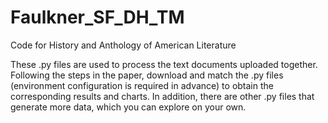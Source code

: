 # Faulkner_SF_DH_TM
Code for History and Anthology of American Literature

These .py files are used to process the text documents uploaded together. Following the steps in the paper, download and match the .py files (environment configuration is required in advance) to obtain the corresponding results and charts. In addition, there are other .py files that generate more data, which you can explore on your own.
